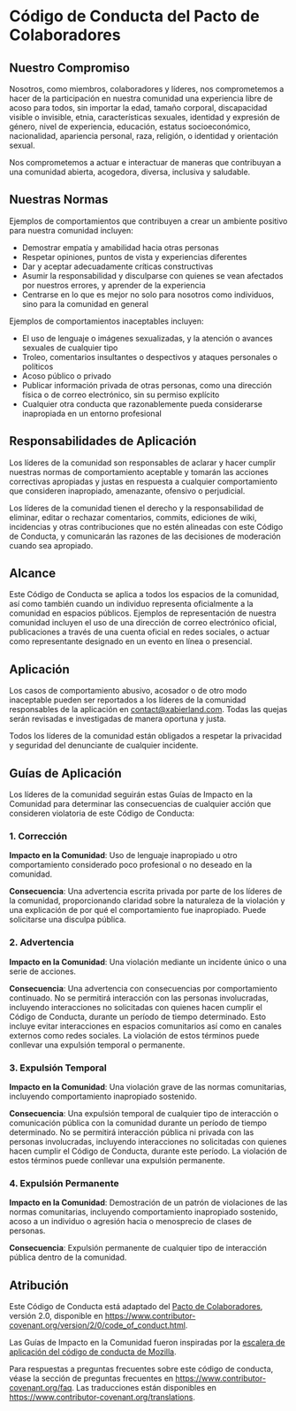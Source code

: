# Código de Conducta del Pacto de Colaboradores

## Nuestro Compromiso

Nosotros, como miembros, colaboradores y líderes, nos comprometemos a hacer de la participación en nuestra comunidad una experiencia libre de acoso para todos, sin importar la edad, tamaño corporal, discapacidad visible o invisible, etnia, características sexuales, identidad y expresión de género, nivel de experiencia, educación, estatus socioeconómico, nacionalidad, apariencia personal, raza, religión, o identidad y orientación sexual.

Nos comprometemos a actuar e interactuar de maneras que contribuyan a una comunidad abierta, acogedora, diversa, inclusiva y saludable.

## Nuestras Normas

Ejemplos de comportamientos que contribuyen a crear un ambiente positivo para nuestra comunidad incluyen:

* Demostrar empatía y amabilidad hacia otras personas
* Respetar opiniones, puntos de vista y experiencias diferentes
* Dar y aceptar adecuadamente críticas constructivas
* Asumir la responsabilidad y disculparse con quienes se vean afectados por nuestros errores, y aprender de la experiencia
* Centrarse en lo que es mejor no solo para nosotros como individuos, sino para la comunidad en general

Ejemplos de comportamientos inaceptables incluyen:

* El uso de lenguaje o imágenes sexualizadas, y la atención o avances sexuales de cualquier tipo
* Troleo, comentarios insultantes o despectivos y ataques personales o políticos
* Acoso público o privado
* Publicar información privada de otras personas, como una dirección física o de correo electrónico, sin su permiso explícito
* Cualquier otra conducta que razonablemente pueda considerarse inapropiada en un entorno profesional

## Responsabilidades de Aplicación

Los líderes de la comunidad son responsables de aclarar y hacer cumplir nuestras normas de comportamiento aceptable y tomarán las acciones correctivas apropiadas y justas en respuesta a cualquier comportamiento que consideren inapropiado, amenazante, ofensivo o perjudicial.

Los líderes de la comunidad tienen el derecho y la responsabilidad de eliminar, editar o rechazar comentarios, commits, ediciones de wiki, incidencias y otras contribuciones que no estén alineadas con este Código de Conducta, y comunicarán las razones de las decisiones de moderación cuando sea apropiado.

## Alcance

Este Código de Conducta se aplica a todos los espacios de la comunidad, así como también cuando un individuo representa oficialmente a la comunidad en espacios públicos. Ejemplos de representación de nuestra comunidad incluyen el uso de una dirección de correo electrónico oficial, publicaciones a través de una cuenta oficial en redes sociales, o actuar como representante designado en un evento en línea o presencial.

## Aplicación

Los casos de comportamiento abusivo, acosador o de otro modo inaceptable pueden ser reportados a los líderes de la comunidad responsables de la aplicación en <contact@xabierland.com>. Todas las quejas serán revisadas e investigadas de manera oportuna y justa.

Todos los líderes de la comunidad están obligados a respetar la privacidad y seguridad del denunciante de cualquier incidente.

## Guías de Aplicación

Los líderes de la comunidad seguirán estas Guías de Impacto en la Comunidad para determinar las consecuencias de cualquier acción que consideren violatoria de este Código de Conducta:

### 1. Corrección

**Impacto en la Comunidad**: Uso de lenguaje inapropiado u otro comportamiento considerado poco profesional o no deseado en la comunidad.

**Consecuencia**: Una advertencia escrita privada por parte de los líderes de la comunidad, proporcionando claridad sobre la naturaleza de la violación y una explicación de por qué el comportamiento fue inapropiado. Puede solicitarse una disculpa pública.

### 2. Advertencia

**Impacto en la Comunidad**: Una violación mediante un incidente único o una serie de acciones.

**Consecuencia**: Una advertencia con consecuencias por comportamiento continuado. No se permitirá interacción con las personas involucradas, incluyendo interacciones no solicitadas con quienes hacen cumplir el Código de Conducta, durante un período de tiempo determinado. Esto incluye evitar interacciones en espacios comunitarios así como en canales externos como redes sociales. La violación de estos términos puede conllevar una expulsión temporal o permanente.

### 3. Expulsión Temporal

**Impacto en la Comunidad**: Una violación grave de las normas comunitarias, incluyendo comportamiento inapropiado sostenido.

**Consecuencia**: Una expulsión temporal de cualquier tipo de interacción o comunicación pública con la comunidad durante un período de tiempo determinado. No se permitirá interacción pública ni privada con las personas involucradas, incluyendo interacciones no solicitadas con quienes hacen cumplir el Código de Conducta, durante este período. La violación de estos términos puede conllevar una expulsión permanente.

### 4. Expulsión Permanente

**Impacto en la Comunidad**: Demostración de un patrón de violaciones de las normas comunitarias, incluyendo comportamiento inapropiado sostenido, acoso a un individuo o agresión hacia o menosprecio de clases de personas.

**Consecuencia**: Expulsión permanente de cualquier tipo de interacción pública dentro de la comunidad.

## Atribución

Este Código de Conducta está adaptado del [Pacto de Colaboradores][homepage], versión 2.0, disponible en
<https://www.contributor-covenant.org/version/2/0/code_of_conduct.html>.

Las Guías de Impacto en la Comunidad fueron inspiradas por la [escalera de aplicación del código de conducta de Mozilla](https://github.com/mozilla/diversity).

[homepage]: https://www.contributor-covenant.org

Para respuestas a preguntas frecuentes sobre este código de conducta, véase la sección de preguntas frecuentes en
<https://www.contributor-covenant.org/faq>. Las traducciones están disponibles en
<https://www.contributor-covenant.org/translations>.
